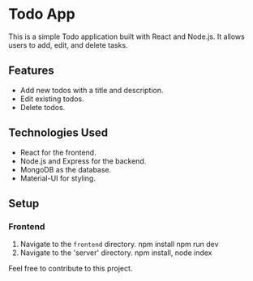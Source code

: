 # Todo App

This is a simple Todo application built with React and Node.js. It allows users to add, edit, and delete tasks.

## Features

- Add new todos with a title and description.
- Edit existing todos.
- Delete todos.

## Technologies Used

- React for the frontend.
- Node.js and Express for the backend.
- MongoDB as the database.
- Material-UI for styling.

## Setup

### Frontend

1. Navigate to the `frontend` directory.
   npm install
   npm run dev
3. Navigate to the 'server' directory.
   npm install,
   node index

Feel free to contribute to this project. 
